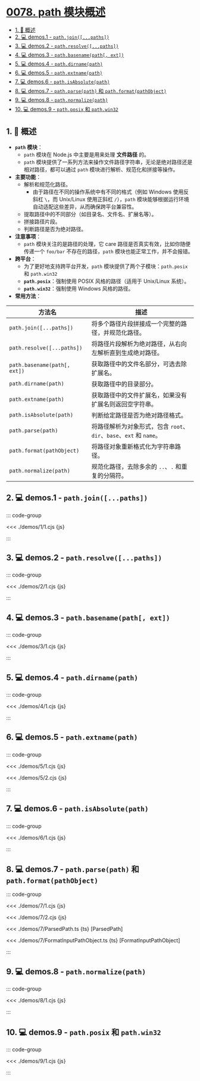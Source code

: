 # [0078. path 模块概述](https://github.com/Tdahuyou/TNotes.nodejs/tree/main/notes/0078.%20path%20%E6%A8%A1%E5%9D%97%E6%A6%82%E8%BF%B0)

<!-- region:toc -->

- [1. 📒 概述](#1--概述)
- [2. 💻 demos.1 - `path.join([...paths])`](#2--demos1---pathjoinpaths)
- [3. 💻 demos.2 - `path.resolve([...paths])`](#3--demos2---pathresolvepaths)
- [4. 💻 demos.3 - `path.basename(path[, ext])`](#4--demos3---pathbasenamepath-ext)
- [5. 💻 demos.4 - `path.dirname(path)`](#5--demos4---pathdirnamepath)
- [6. 💻 demos.5 - `path.extname(path)`](#6--demos5---pathextnamepath)
- [7. 💻 demos.6 - `path.isAbsolute(path)`](#7--demos6---pathisabsolutepath)
- [8. 💻 demos.7 - `path.parse(path)` 和 `path.format(pathObject)`](#8--demos7---pathparsepath-和-pathformatpathobject)
- [9. 💻 demos.8 - `path.normalize(path)`](#9--demos8---pathnormalizepath)
- [10. 💻 demos.9 - `path.posix` 和 `path.win32`](#10--demos9---pathposix-和-pathwin32)

<!-- endregion:toc -->

## 1. 📒 概述

- **`path` 模块**：
  - `path` 模块在 Node.js 中主要是用来处理 **文件路径** 的。
  - `path` 模块提供了一系列方法来操作文件路径字符串，无论是绝对路径还是相对路径，都可以通过 `path` 模块进行解析、规范化和拼接等操作。
- **主要功能**：
  - 解析和规范化路径。
    - 由于路径在不同的操作系统中有不同的格式（例如 Windows 使用反斜杠 `\`，而 Unix/Linux 使用正斜杠 `/`），`path` 模块能够根据运行环境自动适配这些差异，从而确保跨平台兼容性。
  - 提取路径中的不同部分（如目录名、文件名、扩展名等）。
  - 拼接路径片段。
  - 判断路径是否为绝对路径。
- **注意事项**：
  - `path` 模块关注的是路径的处理，它 care 路径是否真实有效，比如你随便传递一个 `foo/bar` 不存在的路径，`path` 模块也能正常工作，并不会报错。
- **跨平台**：
  - 为了更好地支持跨平台开发，`path` 模块提供了两个子模块：`path.posix` 和 `path.win32`
  - **`path.posix`**：强制使用 POSIX 风格的路径（适用于 Unix/Linux 系统）。
  - **`path.win32`**：强制使用 Windows 风格的路径。
- **常用方法**：

| 方法名 | 描述 |
| --- | --- |
| `path.join([...paths])` | 将多个路径片段拼接成一个完整的路径，并规范化路径。 |
| `path.resolve([...paths])` | 将路径片段解析为绝对路径，从右向左解析直到生成绝对路径。 |
| `path.basename(path[, ext])` | 获取路径中的文件名部分，可选去除扩展名。 |
| `path.dirname(path)` | 获取路径中的目录部分。 |
| `path.extname(path)` | 获取路径中的文件扩展名，如果没有扩展名则返回空字符串。 |
| `path.isAbsolute(path)` | 判断给定路径是否为绝对路径格式。 |
| `path.parse(path)` | 将路径解析为对象形式，包含 `root`、`dir`、`base`、`ext` 和 `name`。 |
| `path.format(pathObject)` | 将路径对象重新格式化为字符串路径。 |
| `path.normalize(path)` | 规范化路径，去除多余的 `..`、`.` 和重复的分隔符。 |

## 2. 💻 demos.1 - `path.join([...paths])`

::: code-group

<<< ./demos/1/1.cjs {js}

:::

## 3. 💻 demos.2 - `path.resolve([...paths])`

::: code-group

<<< ./demos/2/1.cjs {js}

:::

## 4. 💻 demos.3 - `path.basename(path[, ext])`

::: code-group

<<< ./demos/3/1.cjs {js}

:::

## 5. 💻 demos.4 - `path.dirname(path)`

::: code-group

<<< ./demos/4/1.cjs {js}

:::

## 6. 💻 demos.5 - `path.extname(path)`

::: code-group

<<< ./demos/5/1.cjs {js}

<<< ./demos/5/2.cjs {js}

:::

## 7. 💻 demos.6 - `path.isAbsolute(path)`

::: code-group

<<< ./demos/6/1.cjs {js}

:::

## 8. 💻 demos.7 - `path.parse(path)` 和 `path.format(pathObject)`

::: code-group

<<< ./demos/7/1.cjs {js}

<<< ./demos/7/2.cjs {js}

<<< ./demos/7/ParsedPath.ts {ts} [ParsedPath]

<<< ./demos/7/FormatInputPathObject.ts {ts} [FormatInputPathObject]

:::

## 9. 💻 demos.8 - `path.normalize(path)`

::: code-group

<<< ./demos/8/1.cjs {js}

:::

## 10. 💻 demos.9 - `path.posix` 和 `path.win32`

::: code-group

<<< ./demos/9/1.cjs {js}

:::
